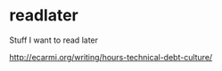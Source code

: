readlater
=========

Stuff I want to read later

http://ecarmi.org/writing/hours-technical-debt-culture/
